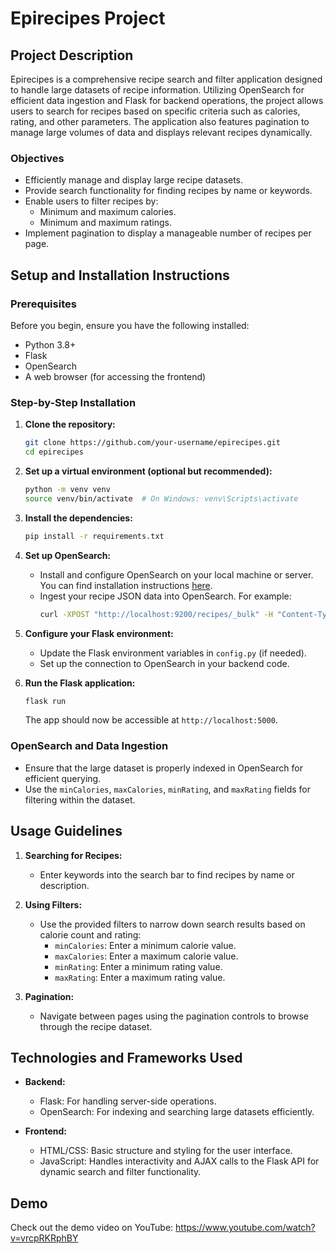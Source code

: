 # Epirecipes Project

## Project Description
Epirecipes is a comprehensive recipe search and filter application designed to handle large datasets of recipe information. Utilizing OpenSearch for efficient data ingestion and Flask for backend operations, the project allows users to search for recipes based on specific criteria such as calories, rating, and other parameters. The application also features pagination to manage large volumes of data and displays relevant recipes dynamically.

### Objectives
- Efficiently manage and display large recipe datasets.
- Provide search functionality for finding recipes by name or keywords.
- Enable users to filter recipes by:
  - Minimum and maximum calories.
  - Minimum and maximum ratings.
- Implement pagination to display a manageable number of recipes per page.

## Setup and Installation Instructions

### Prerequisites
Before you begin, ensure you have the following installed:
- Python 3.8+
- Flask
- OpenSearch
- A web browser (for accessing the frontend)

### Step-by-Step Installation
1. **Clone the repository:**
   ```bash
   git clone https://github.com/your-username/epirecipes.git
   cd epirecipes
   ```

2. **Set up a virtual environment (optional but recommended):**
   ```bash
   python -m venv venv
   source venv/bin/activate  # On Windows: venv\Scripts\activate
   ```

3. **Install the dependencies:**
   ```bash
   pip install -r requirements.txt
   ```

4. **Set up OpenSearch:**
   - Install and configure OpenSearch on your local machine or server. You can find installation instructions [here](https://opensearch.org/docs/latest/opensearch/install/).
   - Ingest your recipe JSON data into OpenSearch. For example:
     ```bash
     curl -XPOST "http://localhost:9200/recipes/_bulk" -H "Content-Type: application/json" --data-binary @path-to-json-file.json
     ```

5. **Configure your Flask environment:**
   - Update the Flask environment variables in `config.py` (if needed).
   - Set up the connection to OpenSearch in your backend code.

6. **Run the Flask application:**
   ```bash
   flask run
   ```
   The app should now be accessible at `http://localhost:5000`.

### OpenSearch and Data Ingestion
- Ensure that the large dataset is properly indexed in OpenSearch for efficient querying.
- Use the `minCalories`, `maxCalories`, `minRating`, and `maxRating` fields for filtering within the dataset.

## Usage Guidelines

1. **Searching for Recipes:**
   - Enter keywords into the search bar to find recipes by name or description.
   
2. **Using Filters:**
   - Use the provided filters to narrow down search results based on calorie count and rating:
     - `minCalories`: Enter a minimum calorie value.
     - `maxCalories`: Enter a maximum calorie value.
     - `minRating`: Enter a minimum rating value.
     - `maxRating`: Enter a maximum rating value.

3. **Pagination:**
   - Navigate between pages using the pagination controls to browse through the recipe dataset.

## Technologies and Frameworks Used

- **Backend:**
  - Flask: For handling server-side operations.
  - OpenSearch: For indexing and searching large datasets efficiently.
  
- **Frontend:**
  - HTML/CSS: Basic structure and styling for the user interface.
  - JavaScript: Handles interactivity and AJAX calls to the Flask API for dynamic search and filter functionality.

## Demo

Check out the demo video on YouTube: https://www.youtube.com/watch?v=vrcpRKRphBY
